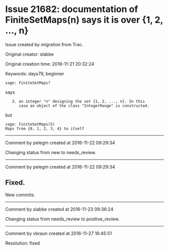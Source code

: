 # Issue 21682: documentation of FiniteSetMaps(n) says it is over {1, 2, ..., n}

Issue created by migration from Trac.

Original creator: slabbe

Original creation time: 2016-11-21 20:32:24

Keywords: days79, beginner


```
sage: FiniteSetMaps?
```

says

```
   3. an integer "n" designing the set {1, 2, ..., n}. In this
      case an object of the class "IntegerRange" is constructed.
```

but

```
sage: FiniteSetMaps(5)
Maps from {0, 1, 2, 3, 4} to itself
```



---

Comment by pelegm created at 2016-11-22 09:29:34

Changing status from new to needs_review.


---

Comment by pelegm created at 2016-11-22 09:29:34

Fixed.
----
New commits:


---

Comment by slabbe created at 2016-11-23 09:36:24

Changing status from needs_review to positive_review.


---

Comment by vbraun created at 2016-11-27 16:45:51

Resolution: fixed
